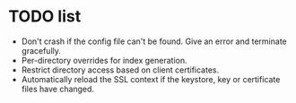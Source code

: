 # TODO list

* Don't crash if the config file can't be found. Give an error and terminate gracefully.
* Per-directory overrides for index generation.
* Restrict directory access based on client certificates.
* Automatically reload the SSL context if the keystore, key or certificate files have changed.
